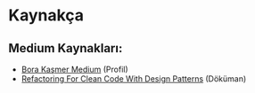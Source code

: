 # Kaynakça


## Medium Kaynakları:

- [Bora Kaşmer Medium](https://borakasmer.medium.com/) (Profil)
- [Refactoring For Clean Code With Design Patterns](https://medium.com/swlh/refactoring-for-clean-code-with-design-patterns-2d3d754c3bfe) (Döküman)

